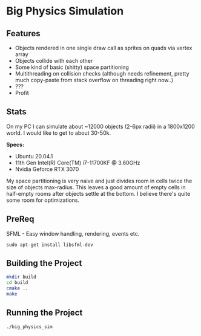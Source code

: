 # Big Physics Simulation

## Features
* Objects rendered in one single draw call as sprites on quads via vertex array
* Objects collide with each other
* Some kind of basic (shitty) space partitioning
* Multithreading on collision checks (although needs refinement, pretty much copy-paste from stack overflow on threading right now..)
* ???
* Profit

## Stats
On my PC I can simulate about ~12000 objects (2-6px radii) in a 1800x1200 world. I would like to get to about 30-50k.

__Specs:__
* Ubuntu 20.04.1
* 11th Gen Intel(R) Core(TM) i7-11700KF @ 3.60GHz
* Nvidia Geforce RTX 3070

My space partitioning is very naive and just divides room in cells twice the size of objects max-radius. This leaves a good amount of empty cells in half-empty rooms after objects settle at the bottom. I believe there's quite some room for optimizations.

## PreReq
SFML - Easy window handling, rendering, events etc.
```
sudo apt-get install libsfml-dev
```

## Building the Project

```bash
mkdir build
cd build
cmake ..
make
```

## Running the Project

```bash
./big_physics_sim
```